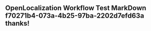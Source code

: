 <properties
ms.topic="hero-topic"
ms.test1="hero-topic"
ms.test2="test"/>

## OpenLocalization Workflow Test MarkDown f70271b4-073a-4b25-97ba-2202d7efd63a thanks!
